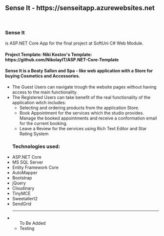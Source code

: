 <h2>Sense It - https://senseitapp.azurewebsites.net</h2>
<br>
<h4><p><h3>Sense It</h3></p> is ASP.NET Core App for the final project at SoftUni C# Web Module.</h4>
<br>
<h4>Project Template: Niki Kostov's Template: https://github.com/NikolayIT/ASP.NET-Core-Template
</h4>

<p>
    <h4>Sense It is a Beaty Sallon and Spa - like web application with a Store for buying Cosmetics and Accessories.</h4>
    <ul>
        <li>
            The Guest Users can navigate trough the website pages without having access to the main functionality.
        </li>
        <li>The Registered Users can take benefit of the real functionality of the application witch includes:
            <ul>
                <li>Selecting and ordering products from the application Store.</li>
                <li>Book Appointment for the services which the studio provides.
                    Manage the booked appointments and receive a conformation email
                    for the current booking.
                </li>
                <li>Leave a Review for the services using Rich Text Editor and Star Rating System</li>  
            </ul>
        </li>
    </ul>  
    
</p>

<ul>
    <h3>Technologies used:</h3>
    <li>ASP.NET Core</li>
    <li>MS SQL Server</li>
    <li>Entity Framework Core</li>
    <li>AutoMapper</li>
    <li>Bootstrap</li>
    <li>jQuery</li>
    <li>Cloudinary</li>
    <li>TinyMCE</li>
    <li>Sweetallert2</li>
    <li>SendGrid</li> 
    <hr>
   <li>
        <ul>
        To Be Added
        <li>Testing</li>
    </ul>
    </li>
</ul>

